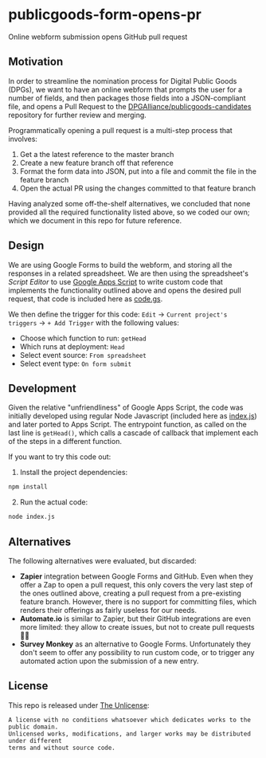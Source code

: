 # publicgoods-form-opens-pr
Online webform submission opens GitHub pull request

## Motivation

In order to streamline the nomination process for Digital Public Goods (DPGs), we want to have an online webform that prompts the user for a number of fields, and then packages those fields into a JSON-compliant file, and opens a Pull Request to the [DPGAlliance/publicgoods-candidates](https://github.com/DPGAlliance/publicgoods-candidates) repository for further review and merging.

Programmatically opening a pull request is a multi-step process that involves:
1. Get a the latest reference to the master branch
2. Create a new feature branch off that reference
3. Format the form data into JSON, put into a file and commit the file in the feature branch
4. Open the actual PR using the changes committed to that feature branch

Having analyzed some off-the-shelf alternatives, we concluded that none provided all the required functionality listed above, so we coded our own; which we document in this repo for future reference.

## Design

We are using Google Forms to build the webform, and storing all the responses in a related spreadsheet. We are then using the spreadsheet's *Script Editor* to use [Google Apps Script](https://developers.google.com/apps-script/) to write custom code that implements the functionality outlined above and opens the desired pull request, that code is included here as [code.gs](code.gs). 

We then define the trigger for this code:
`Edit` -> `Current project's triggers` -> `+ Add Trigger` with the following values:
* Choose which function to run: `getHead`
* Which runs at deployment: `Head`
* Select event source: `From spreadsheet`
* Select event type: `On form submit`

## Development

Given the relative "unfriendliness" of Google Apps Script, the code was initially developed using regular Node Javascript (included here as [index.js](index.js)) and later ported to Apps Script. The entrypoint function, as called on the last line is `getHead()`, which calls a cascade of callback that implement each of the steps in a different function.

If you want to try this code out:

1. Install the project dependencies:

  ```bash
  npm install
  ```
  
2. Run the actual code:

  ```bash
  node index.js
  ```

## Alternatives

The following alternatives were evaluated, but discarded:
* **Zapier** integration between Google Forms and GitHub. Even when they offer a Zap to open a pull request, this only covers the very last step of the ones outlined above, creating a pull request from a pre-existing feature branch. However, there is no support for committing files, which renders their offerings as fairly useless for our needs.
* **Automate.io** is similar to Zapier, but their GitHub integrations are even more limited: they allow to create issues, but not to create pull requests 🤷‍♂️
* **Survey Monkey** as an alternative to Google Forms. Unfortunately they don't seem to offer any possibility to run custom code, or to trigger any automated action upon the submission of a new entry.

## License

This repo is released under [The Unlicense](LICENSE):
```
A license with no conditions whatsoever which dedicates works to the public domain. 
Unlicensed works, modifications, and larger works may be distributed under different 
terms and without source code.
```
